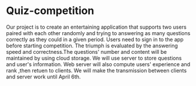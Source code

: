# Quiz-competition
Our project is to create an entertaining application that supports two users paired with each other randomly and trying to answering as many questions correctly as they could in a given period. Users need to sign in to the app before starting competition. The triumph is evaluated by the answering speed and correctness.The questions' number and content will be maintained by using cloud storage.
We will use server to store questions and user's information. Web server will also compute users' experience and rank ,then retuen to clients.
We will make the transmission between clients and server work until April 6th.
